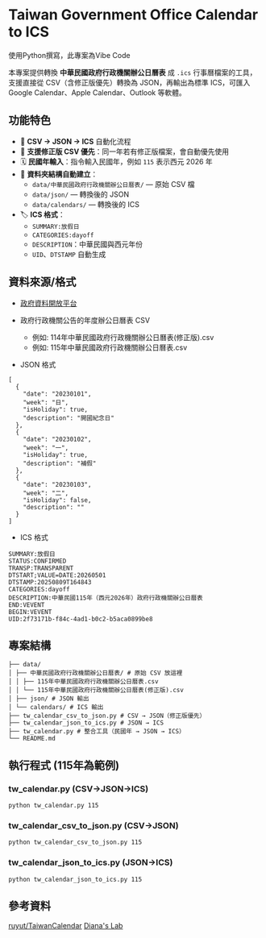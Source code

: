 # Taiwan Government Office Calendar to ICS

使用Python撰寫，此專案為Vibe Code

本專案提供轉換 **中華民國政府行政機關辦公日曆表** 成 `.ics` 行事曆檔案的工具，  
支援直接從 CSV（含修正版優先）轉換為 JSON，再輸出為標準 ICS，可匯入 Google Calendar、Apple Calendar、Outlook 等軟體。

## 功能特色
- 📂 **CSV → JSON → ICS** 自動化流程
- 📌 **支援修正版 CSV 優先**：同一年若有修正版檔案，會自動優先使用
- 🗓 **民國年輸入**：指令輸入民國年，例如 `115` 表示西元 2026 年
- 💾 **資料夾結構自動建立**：
  - `data/中華民國政府行政機關辦公日曆表/` — 原始 CSV 檔
  - `data/json/` — 轉換後的 JSON
  - `data/calendars/` — 轉換後的 ICS
- 🏷 **ICS 格式**：
  - `SUMMARY:放假日`
  - `CATEGORIES:dayoff`
  - `DESCRIPTION`：中華民國與西元年份
  - `UID`、`DTSTAMP` 自動生成

## 資料來源/格式
- [政府資料開放平台](https://data.gov.tw/dataset/14718)
- 政府行政機關公告的年度辦公日曆表 CSV
    - 例如: 114年中華民國政府行政機關辦公日曆表(修正版).csv
    - 例如: 115年中華民國政府行政機關辦公日曆表.csv

- JSON 格式
```
[
  {
    "date": "20230101",
    "week": "日",
    "isHoliday": true,
    "description": "開國紀念日"
  },
  {
    "date": "20230102",
    "week": "一",
    "isHoliday": true,
    "description": "補假"
  },
  {
    "date": "20230103",
    "week": "二",
    "isHoliday": false,
    "description": ""
  }
]
```
- ICS 格式
```
SUMMARY:放假日
STATUS:CONFIRMED
TRANSP:TRANSPARENT
DTSTART;VALUE=DATE:20260501
DTSTAMP:20250809T164843
CATEGORIES:dayoff
DESCRIPTION:中華民國115年（西元2026年）政府行政機關辦公日曆表
END:VEVENT
BEGIN:VEVENT
UID:2f73171b-f84c-4ad1-b0c2-b5aca0899be8
```

## 專案結構
```
├── data/
│ ├── 中華民國政府行政機關辦公日曆表/ # 原始 CSV 放這裡
│ │ ├── 115年中華民國政府行政機關辦公日曆表.csv
│ │ └── 115年中華民國政府行政機關辦公日曆表(修正版).csv
│ ├── json/ # JSON 輸出
│ └── calendars/ # ICS 輸出
├── tw_calendar_csv_to_json.py # CSV → JSON（修正版優先）
├── tw_calendar_json_to_ics.py # JSON → ICS
├── tw_calendar.py # 整合工具（民國年 → JSON → ICS）
└── README.md
```
## 執行程式 (115年為範例)
### tw_calendar.py (CSV→JSON→ICS)
```
python tw_calendar.py 115
```
### tw_calendar_csv_to_json.py (CSV→JSON)
```
python tw_calendar_csv_to_json.py 115
```
### tw_calendar_json_to_ics.py (JSON→ICS)
```
python tw_calendar_json_to_ics.py 115
```

## 參考資料
[ruyut/TaiwanCalendar](https://github.com/ruyut/TaiwanCalendar)
[Diana's Lab](https://gitlab.com/ntusthcilab/twgocal)